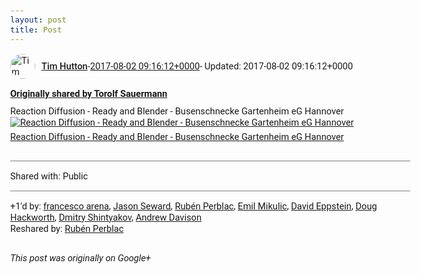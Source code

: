 ```yaml
---
layout: post
title: Post
---
```


<html><head><meta charset="utf-8"><title>Google+ post</title><style>body {font: 11pt Roboto, Arial, sans-serif; max-width: 640px; margin: 24px;}.author-photo {border-radius: 50%; margin-right: 10px; width: 40px;}.author {font-weight: 500;}.main-content {margin: 15px 0 15px;}.post-title {font-weight: bold;}.location {display: block; margin-top: 15px;}.location img {float: left; margin-right: 5px; width: 20px;}.media-link {display: inline-block; max-width: 100%; vertical-align: top;}.media-link p {margin-top: 5px; max-height: 4em; overflow: scroll;}.media {max-height: 100vh; max-width: 100%;}.video-placeholder {background: black; display: flex; height: 300px; max-width: 100%; width: 640px;}.play-icon {border-bottom: 30px solid transparent; border-left: 50px solid white; border-top: 30px solid transparent; color: white; margin: auto;}.album {max-height: 800px; overflow: scroll; width: calc(100vw - 48px);}.album .media-link {margin-right: 5px; max-width: 250px;}.album .media {max-height: 250px;}.link-embed {border-top: 1px solid lightgrey; display: block; margin-top: 20px;}.link-embed img {max-width: 100%;}.inline-link-embed {display: block;}.inline-link-embed img {vertical-align: middle;}.link-title {display: inline-block; font-size: medium; font-weight: 300; padding-left: 1em;}.reshare-attribution {display: block; font-weight: bold; margin-bottom: 10px;}.poll-image {margin-bottom: 5px; max-height: 300px; max-width: 500px;}.poll-choice {align-items: center; display: flex; margin-bottom: 5px; max-width: 500px;}.poll-choice-percentage {background-color: lightblue; height: 100%; left: 0; position: absolute; z-index: -1;}.poll-choice-selected {margin-right: 5px;}.poll-choice-results {border: 1px solid lightgray; border-radius: 5px; display: flex; line-height: 40px; overflow: hidden; padding: 0 8px; position: relative;}.poll-choice-results, .poll-choice-description {flex-grow: 1; margin-right: 10px;}.poll-choice-image {width: 100%;}.poll-choice-image, .poll-choice-image img {max-height: 40px; max-width: 100px;}.poll-choice-votes {max-height: 100px; overflow: auto;}.plus-entity-embed {color: black; display: block; text-decoration: none;}.plus-entity-embed-cover-photo {max-height: 300px; max-width: 100%;}.plus-entity-embed-info {padding: 0 1em 1em;}.plus-entity-embed-info h2 {font-weight: 500; margin: 10px 0;}.plus-entity-embed-info p {font-size: small; margin: 0;}.collection-owner-avatar {border-radius: 50%; border: 2px solid white; height: 40px; margin-top: -22px;}.visibility {padding: 1em 0; border-top: 1px solid grey;}.post-activity {padding: 1em 0; border-top: 1px solid grey;}.comments {border-top: 1px solid gray; padding-top: 1em;}.comment + .comment {margin-top: 1em;}.comment .media-link, .comment .inline-link-embed {margin-top: 5px;}</style></head><body><div style="margin-bottom:1em;"><div style="display:flex; align-items:center"><img class="author-photo" src="https://lh4.googleusercontent.com/-epo4ZZKNqEw/AAAAAAAAAAI/AAAAAAAAVSU/qu3LpcHEnoQ/s64-c/photo.jpg" alt="Tim Hutton"><a href="https://plus.google.com/+TimHutton" target="_blank" class="author">Tim Hutton</a> - <a target="_blank" href="https://plus.google.com/+TimHutton/posts/fLk4h4CS8WK">2017-08-02 09:16:12+0000</a><span> - Updated: 2017-08-02 09:16:12+0000</span></div><div class="main-content"></div><div><a target="_blank" href="https://plus.google.com/+TorolfSauermann/posts/5auKijTthpp" class="reshare-attribution">Originally shared by Torolf Sauermann</a>Reaction Diffusion - Ready and Blender - Busenschnecke Gartenheim eG Hannover<a href="https://lh3.googleusercontent.com/-_YVELimtjq0/WYAXbc1RkdI/AAAAAAAAMvU/9iazatIw3vo0I2StF96J3Ak3kDgKacMRQCJoC/w2048-h2048/sauermann_surfaces_105_2017.png" target="_blank" class="media-link"><img src="https://lh3.googleusercontent.com/-_YVELimtjq0/WYAXbc1RkdI/AAAAAAAAMvU/9iazatIw3vo0I2StF96J3Ak3kDgKacMRQCJoC/w2048-h2048/sauermann_surfaces_105_2017.png" alt="Reaction Diffusion - Ready and Blender - Busenschnecke Gartenheim eG Hannover" class="media"><p>Reaction Diffusion - Ready and Blender - Busenschnecke Gartenheim eG Hannover</p></a></div></div><div class="visibility">Shared with: Public</div><div class="post-activity"><div class="plus-oners">+1'd by: <a href="https://plus.google.com/110859196611083464700">francesco arena</a>, <a href="https://plus.google.com/+JasonSeward">Jason Seward</a>, <a href="https://plus.google.com/+RubénPerblac">Rubén Perblac</a>, <a href="https://plus.google.com/+EmilMikulic">Emil Mikulic</a>, <a href="https://plus.google.com/100003628603413742554">David Eppstein</a>, <a href="https://plus.google.com/111750881748363551870">Doug Hackworth</a>, <a href="https://plus.google.com/116542359168957860292">Dmitry Shintyakov</a>, <a href="https://plus.google.com/+AndrewDavison">Andrew Davison</a></div><div class="resharers">Reshared by: <a href="https://plus.google.com/+RubénPerblac">Rubén Perblac</a></div></div></body></html>

<i>This post was originally on Google+</i>